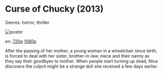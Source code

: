 # Curse of Chucky (2013)

Genres: horror, thriller

![poster](http://image.tmdb.org/t/p/w500/55cHwIJmJxFUWY74FkrDnTdJTEM.jpg)

en:
  [720p](magnet:?xt=urn:btih:e583f190281ba2b1e7c497888a9f63438fdcaba0&dn=Curse+of+Chucky+%282013%29+720p+BrRip+x264+-+YIFY&tr=udp%3A%2F%2Ftracker.openbittorrent.com%3A80%2Fannounce&tr=udp%3A%2F%2Fglotorrents.pw%3A6969%2Fannounce&tr=udp%3A%2F%2Ftracker.openbittorrent.com%3A80%2Fannounce&tr=udp%3A%2F%2Ftracker.opentrackr.org%3A1337%2Fannounce&tr=udp%3A%2F%2Fzer0day.to%3A1337%2Fannounce&tr=udp%3A%2F%2Ftracker.coppersurfer.tk%3A6969%2Fannounce)
  [1080p](magnet:?xt=urn:btih:8C616B64A1DCB5E489229BF323EEC4ABCFC0606C&tr=udp://glotorrents.pw:6969/announce&tr=udp://tracker.opentrackr.org:1337/announce&tr=udp://torrent.gresille.org:80/announce&tr=udp://tracker.openbittorrent.com:80&tr=udp://tracker.coppersurfer.tk:6969&tr=udp://tracker.leechers-paradise.org:6969&tr=udp://p4p.arenabg.ch:1337&tr=udp://tracker.internetwarriors.net:1337)
  


After the passing of her mother, a young woman in a wheelchair since birth, is forced to deal with her sister, brother-in-law, niece and their nanny as they say their goodbyes to mother. When people start turning up dead, Nica discovers the culprit might be a strange doll she received a few days earlier.